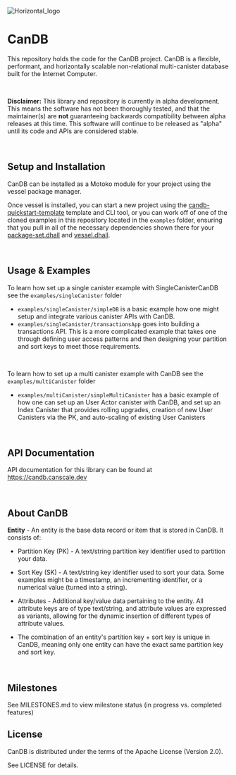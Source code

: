 ![Horizontal_logo](https://user-images.githubusercontent.com/17368530/196894029-c2e9fefa-8ffb-47cb-8fb6-4dbb351c0529.png)


# CanDB
This repository holds the code for the CanDB project. CanDB is a flexible, performant, and horizontally scalable non-relational multi-canister database built for the Internet Computer.

<br/>

**Disclaimer:** This library and repository is currently in alpha development. This means the software has not been thoroughly tested, and that the maintainer(s) are **not** guaranteeing backwards compatibility between alpha releases at this time. This software will continue to be released as "alpha" until its code and APIs are considered stable.

<br/>

## Setup and Installation

CanDB can be installed as a Motoko module for your project using the vessel package manager.

Once vessel is installed, you can start a new project using the [candb-quickstart-template](https://github.com/canscale/candb-quickstart-template) template and CLI tool, or you can work off of one of the cloned examples in this repository located in the `examples` folder, ensuring that you pull in all of the necessary dependencies shown there for your [package-set.dhall](https://github.com/canscale/CanDB/blob/main/examples/multiCanister/simpleMultiCanister/package-set.dhall) and [vessel.dhall](https://github.com/canscale/CanDB/blob/main/examples/multiCanister/simpleMultiCanister/vessel.dhall).

<br/>

## Usage & Examples

To learn how set up a single canister example with SingleCanisterCanDB see the `examples/singleCanister` folder 
* `examples/singleCanister/simpleDB` is a basic example how one might setup and integrate various canister APIs with CanDB.
* `examples/singleCanister/transactionsApp` goes into building a transactions API. This is a more complicated example that takes one through defining user access patterns and then designing your partition and sort keys to meet those requirements.

<br/>

To learn how to set up a multi canister example with CanDB see the `examples/multiCanister` folder
* `examples/multiCanister/simpleMultiCanister` has a basic example of how one can set up an User Actor canister with CanDB, and set up an Index Canister that provides rolling upgrades, creation of new User Canisters via the PK, and auto-scaling of existing User Canisters

<br/>

## API Documentation

API documentation for this library can be found at https://candb.canscale.dev 

<br/>

## About CanDB 

**Entity** - An entity is the base data record or item that is stored in CanDB. It consists of:
  - Partition Key (PK) - A text/string partition key identifier used to partition your data. 
  - Sort Key (SK) - A text/string key identifier used to sort your data. Some examples might be a timestamp, an incrementing identifier, or a numerical value (turned into a string). 
  - Attributes - Additional key/value data pertaining to the entity. All attribute keys are of type text/string, and attribute values are expressed as variants, allowing for the dynamic insertion of different types of attribute values.
  
  - The combination of an entity's partition key + sort key is unique in CanDB, meaning only one entity can have the exact same partition key and sort key.

<br/>

## Milestones 

See MILESTONES.md to view milestone status (in progress vs. completed features)

## License
CanDB is distributed under the terms of the Apache License (Version 2.0).

See LICENSE for details.
